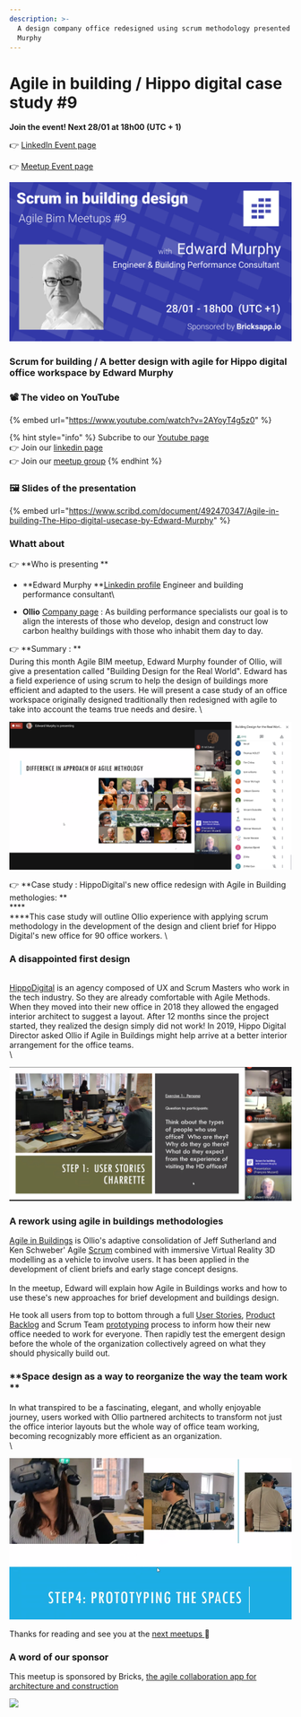 ```yaml
---
description: >-
  A design company office redesigned using scrum methodology presented by Edward
  Murphy
---
```


# Agile in building / Hippo digital case study #9

**Join the event! Next 28/01 at 18h00 (UTC + 1)**

👉 [LinkedIn Event page](https://www.linkedin.com/events/6752725838732558336/)

👉 [Meetup Event page](https://www.meetup.com/fr-FR/collaborative-architecture/events/275592382/)

![A better design with agile for Hippo digital office workspace by Edward Murphy](../.gitbook/assets/scrum-in-building-design-meetup-9.png)

### Scrum for building  / A better design with agile for Hippo digital office workspace by Edward Murphy

### 📽️ The video on YouTube&#x20;

{% embed url="https://www.youtube.com/watch?v=2AYoyT4g5z0" %}



{% hint style="info" %}
Subcribe to our [Youtube page ](https://www.youtube.com/channel/UCTjcoh157n3hxKCxpEvfqeQ)\
👉 Join our [linkedin page](https://www.linkedin.com/events/6732032311832969216/)\
👉 Join our [meetup group](https://www.meetup.com/fr-FR/collaborative-architecture) &#x20;
{% endhint %}

### &#x20;🖼️  Slides of the presentation

{% embed url="https://www.scribd.com/document/492470347/Agile-in-building-The-Hipo-digital-usecase-by-Edward-Murphy" %}

### **Whatt about**

👉 **Who is presenting **

* **Edward Murphy **[Linkedin profile](https://www.linkedin.com/in/edward-murphy-a2349526/) Engineer and building performance consultant\

* **Ollio** [Company page](https://www.ollioconsult.com) : As building performance specialists our goal is to align the interests of those who develop, design and construct low carbon healthy buildings with those who inhabit them day to day.

👉 **Summary : **\
During this month Agile BIM meetup,  Edward Murphy founder of Ollio,  will give a presentation called "Building Design for the Real World".  Edward has a field experience of using scrum to help the design of buildings more efficient and adapted to the users. He will present a case study of an office workspace originally designed traditionally then redesigned with agile to take into account the teams true needs and desire. \


![More than 100 people atending to this session! 🎉](../.gitbook/assets/agile-methology-for-buuilding.png)

👉  **Case study : HippoDigital's new office redesign with Agile in Building methologies: **\
****\
****This case study will outline Ollio experience with applying scrum methodology in the development of the design and client brief for Hippo Digital's new office for 90 office workers. \


### **A disappointed first design**

\
[HippoDigital](https://hippodigital.co.uk) is an agency composed of UX and Scrum Masters who work in the tech industry. So they are already comfortable with Agile Methods. When they moved into their new office in 2018 they allowed the engaged interior architect to suggest a layout. After 12 months since the project started, they realized the design simply did not work! In 2019, Hippo Digital Director asked Ollio if Agile in Buildings might help arrive at a better interior arrangement for the office teams. \
\


![From Design Charrette to User Stories Charrette ](../.gitbook/assets/design-charrrette.png)

### **A rework using agile in buildings methodologies**

[Agile in Buildings](../en/agile-construction-benefits/) is Ollio's adaptive consolidation of Jeff Sutherland and Ken Schweber' Agile [Scrum](https://www.scrumguides.org/docs/scrumguide/v2020/2020-Scrum-Guide-US.pdf) combined with immersive Virtual Reality 3D modelling as a vehicle to involve users. It has been applied in the development of client briefs and early stage concept designs. \
\
In the meetup, Edward will explain how Agile in Buildings works and how to use these's new approaches for brief development and buildings design.&#x20;

He took all users from top to bottom through a full [User Stories](../en/agile-practices/user-stories.md), [Product Backlog](../en/agile-practices/product-backlog.md) and Scrum Team [prototyping](../en/agile-practices/rapid-prototyping.md) process to inform how their new office needed to work for everyone. Then rapidly test the emergent design before the whole of the organization collectively agreed on what they should physically build out.&#x20;

### **Space design as a way to reorganize the way the team work **

In what transpired to be a fascinating, elegant, and wholly enjoyable journey, users worked with Ollio partnered architects to transform not just the office interior layouts but the whole way of office team working, becoming recognizably more efficient as an organization. \
\


![Ask the user what he want, why not with VR](../.gitbook/assets/agile-vr-meeting.png)

Thanks for reading and see you at the [next meetups ](https://www.linkedin.com/showcase/agile-bim/)📣&#x20;

### A word of our sponsor

This meetup is sponsored  by Bricks, [the agile collaboration app for architecture and construction](https://www.bricksapp.io)

![](../.gitbook/assets/bricks-logo-2019\_bricks-logo-full.png)
